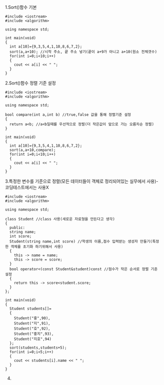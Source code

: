 1.Sort()함수 기본

    #include <iostream>
    #include <algorithm>

    using namespace std;

    int main(void)
    {
      int a[10]={9,3,5,4,1,10,8,6,7,2};
      sort(a,a+10); //시작 주소, 끝 주소 넣기(끝이 a+9가 아니고 a+10(원소 전체갯수)
      for(int i=0;i<10;i++)
      {
        cout << a[i] << " ";
      }
    }
   

2.Sort()함수 정렬 기준 설정

    #include <iostream>
    #include <algorithm>

    using namespace std;

    bool compare(int a,int b) //true,false 값을 통해 정렬기준 설정
    {
      return a<b; //a<b일때를 우선적으로 정렬(더 작은값이 앞으로 가는 오름차순 정렬)
    }

    int main(void)
    {
      int a[10]={9,3,5,4,1,10,8,6,7,2};
      sort(a,a+10,compare);
      for(int i=0;i<10;i++)
      {
        cout << a[i] << " ";
      }
    }
    
    
3.특정한 변수를 기준으로 정렬(모든 데이터들이 객체로 정리되어있는 실무에서 사용)-코딩테스트에서는 사용X

    #include <iostream>
    #include <algorithm>

    using namespace std;

    class Student //class 사용(새로운 자료형을 만든다고 생각)
    {
      public:
      string name;
      int score;
      Student(string name,int score) //학생의 이름,점수 입력받는 생성자 만들기(특정한 객체를 초기화 하기위해서 사용)
      {
        this -> name = name;
        this -> score = score;
      }
      bool operator<(const Student&student)const //점수가 작은 순서로 정렬 기준 설정
      {
        return this -> score<student.score;
      }
    };

    int main(void)
    {
      Student students[]=
      {
        Student("홍",90),
        Student("지",91),
        Student("호",92),
        Student("홍지",93),
        Student("지호",94)
      };
      sort(students,students+5);
      for(int i=0;i<5;i++)
      {
        cout << students[i].name << " ";
      }
    }


4.
